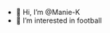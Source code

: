 - 👋 Hi, I’m @Manie-K
- 👀 I’m interested in football

<!---
Manie-K/Manie-K is a ✨ special ✨ repository because its `README.md` (this file) appears on your GitHub profile.
You can click the Preview link to take a look at your changes.
--->
